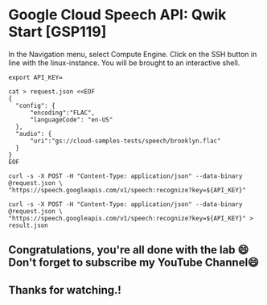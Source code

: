
# Google Cloud Speech API: Qwik Start [GSP119]
In the Navigation menu, select Compute Engine. Click on the SSH button in line with the linux-instance. You will be brought to an interactive shell.



```
export API_KEY=
```

```
cat > request.json <<EOF
{
  "config": {
      "encoding":"FLAC",
      "languageCode": "en-US"
  },
  "audio": {
      "uri":"gs://cloud-samples-tests/speech/brooklyn.flac"
  }
}
EOF

curl -s -X POST -H "Content-Type: application/json" --data-binary @request.json \
"https://speech.googleapis.com/v1/speech:recognize?key=${API_KEY}"

curl -s -X POST -H "Content-Type: application/json" --data-binary @request.json \
"https://speech.googleapis.com/v1/speech:recognize?key=${API_KEY}" > result.json

```

## Congratulations, you're all done with the lab 😄 Don't forget to subscribe my YouTube Channel😄

##  Thanks for watching.!



